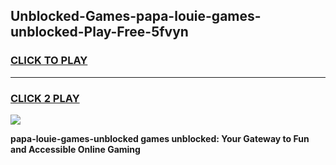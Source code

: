 
## Unblocked-Games-papa-louie-games-unblocked-Play-Free-5fvyn
<h3>
<a href="https://premium76.site?title=papa-louie-games-unblocked&ref=15A">CLICK TO PLAY</a></h3>
<hr>

<h3>
<a href="https://premium76.site?title=papa-louie-games-unblocked&ref=15A">CLICK 2 PLAY</a>
  
</h3>

<a href="https://premium76.site?title=papa-louie-games-unblocked&ref=15A"><img src="https://clearcache.store/games.png"></a>


**papa-louie-games-unblocked games unblocked: Your Gateway to Fun and Accessible Online Gaming**

